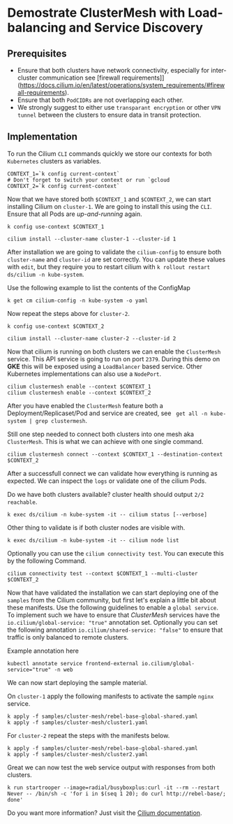 # Demostrate ClusterMesh with Load-balancing and Service Discovery

## Prerequisites

- Ensure that both clusters have network connectivity, especially for inter-cluster communication see [firewall requirements]](https://docs.cilium.io/en/latest/operations/system_requirements/#firewall-requirements).
- Ensure that both `PodCIDRs` are not overlapping each other.
- We strongly suggest to either use `transparant encryption` or other `VPN tunnel` between the clusters to ensure data in transit protection.

## Implementation

To run the Cilium `CLI` commands quickly we store our contexts for both `Kubernetes` clusters as variables.

```
CONTEXT_1=`k config current-context`
# Don't forget to switch your context or run `gcloud 
CONTEXT_2=`k config current-context`
```

Now that we have stored both `$CONTEXT_1` and `$CONTEXT_2`, we can start installing Cilium on `cluster-1`. We are going to install this using the `CLI`. Ensure that all Pods are *up-and-running* again.

```
k config use-context $CONTEXT_1
```
```
cilium install --cluster-name cluster-1 --cluster-id 1
```

After installation we are going to validate the `cilium-config` to ensure both `cluster-name` and `cluster-id` are set correctly. You can update these values with `edit`, but they require you to restart cilium with `k rollout restart ds/cilium -n kube-system`.

Use the following example to list the contents of the ConfigMap

```
k get cm cilium-config -n kube-system -o yaml
```

Now repeat the steps above for `cluster-2`.

```
k config use-context $CONTEXT_2
```
```
cilium install --cluster-name cluster-2 --cluster-id 2
```

Now that cilium is running on both clusters we can enable the `ClusterMesh` service. This API service is going to run on port `2379`. During this demo on **GKE** this will be exposed using a `LoadBalancer` based service. Other Kubernetes implementations can also use a `NodePort`.

```
cilium clustermesh enable --context $CONTEXT_1
cilium clustermesh enable --context $CONTEXT_2
```

After you have enabled the  `ClusterMesh` feature both a Deployment/Replicaset/Pod and service are created, see ` get all -n kube-system | grep clustermesh`.

Still one step needed to connect both clusters into one mesh aka `ClusterMesh`. This is what we can achieve with one single command.

```
cilium clustermesh connect --context $CONTEXT_1 --destination-context $CONTEXT_2
```

After a successfull connect we can validate how everything is running as expected. We can inspect the `logs` or validate one of the cilium Pods.

Do we have both clusters available? cluster health should output `2/2 reachable`.
 
```
k exec ds/cilium -n kube-system -it -- cilium status [--verbose]
```

Other thing to validate is if both cluster nodes are visible with.

```
k exec ds/cilium -n kube-system -it -- cilium node list
```

Optionally you can use the `cilium connectivity test`. You can execute this by the following Command.

```
cilium connectivity test --context $CONTEXT_1 --multi-cluster $CONTEXT_2
```

Now that have validated the installation we can start deploying one of the `samples` from the Cilium community, but first let's explain a little bit about these manifests. Use the following guidelines to enable a `global service`. To implement such we have to ensure that *ClusterMesh* services have the `io.cilium/global-service: "true"` annotation set. Optionally you can set the following annotation `io.cilium/shared-service: "false"` to ensure that traffic is only balanced to remote clusters.

Example annotation here 

```
kubectl annotate service frontend-external io.cilium/global-service="true" -n web
```

We can now start deploying the sample material.

On `cluster-1` apply the following manifests to activate the sample `nginx` service.

```
k apply -f samples/cluster-mesh/rebel-base-global-shared.yaml
k apply -f samples/cluster-mesh/cluster1.yaml
```

For `cluster-2` repeat the steps with the manifests below.

```
k apply -f samples/cluster-mesh/rebel-base-global-shared.yaml
k apply -f samples/cluster-mesh/cluster2.yaml
```

Great we can now test the web service output with responses from both clusters.
```
k run startrooper --image=radial/busyboxplus:curl -it --rm --restart Never -- /bin/sh -c 'for i in $(seq 1 20); do curl http://rebel-base/; done'
```

Do you want more information? Just visit the [Cilium documentation](https://docs.cilium.io/en/latest/gettingstarted/clustermesh/services/).